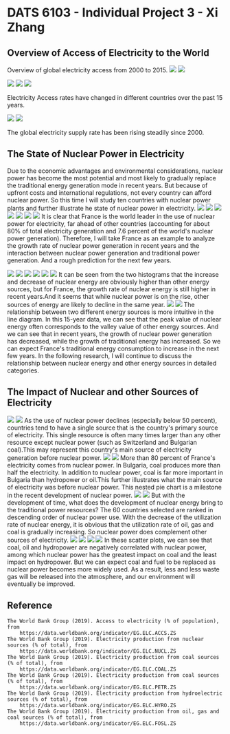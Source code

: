 # DATS 6103  -  Individual Project 3  -  Xi Zhang
## Overview of Access of Electricity to the World
Overview of global electricity access from 2000 to 2015.
![](img/Overview.png)
![](img/codes/Overview.png)

![](img/Map-Access2000.png)
![](img/Map-Access2015.png)
![](img/codes/map.png)

Electricity Access rates have changed in different countries over the past 15 years.

![](img/TotalElectricityAccess.png)
![](img/codes/TotalElectricityAccess.png)

The global electricity supply rate has been rising steadily since 2000.

## The State of Nuclear Power in Electricity
Due to the economic advantages and environmental considerations, nuclear power has become the most potential and most likely to gradually replace the traditional energy generation mode in recent years. But because of upfront costs and international regulations, not every country can afford nuclear power. So this time I will study ten countries with nuclear power plants and further illustrate he state of nuclear power in electricity.
![](img/Map-Nuclear2010.png)
![](img/Top10NuclearLine.png)
![](img/codes/Top10NuclearLine.png)
![](img/NuclearPie.png)
![](img/codes/NuclearPie.png)
![](img/FranceNuclear.png)
![](img/codes/FranceNuclear.png)
It is clear that France is the world leader in the use of nuclear power for electricity, far ahead of other countries (accounting for about 80% of total electricity generation and 7.6 percent of the world's nuclear power generation). Therefore, I will take France as an example to analyze the growth rate of nuclear power generation in recent years and the interaction between nuclear power generation and traditional power generation. And a rough prediction for the next few years.

![](img/FranceNuclearLineBar.png)
![](img/codes/FranceNuclearLineBar.png)
![](img/FranceOthersLineBar.png)
![](img/codes/FranceOthersLineBar.png)
![](img/France-Nuclear-Others-Bar.png)
![](img/codes/France-Nuclear-Others-Bar.png)
It can be seen from the two histograms that the increase and decrease of nuclear energy are obviously higher than other energy sources, but for France, the growth rate of nuclear energy is still higher in recent years.And it seems that while nuclear power is on the rise, other sources of energy are likely to decline in the same year.
![](img/France-Nuclear-Others-Line.png)
![](img/codes/France-Nuclear-Others-Line.png)
The relationship between two different energy sources is more intuitive in the line diagram. In this 15-year data, we can see that the peak value of nuclear energy often corresponds to the valley value of other energy sources. And we can see that in recent years, the growth of nuclear power generation has decreased, while the growth of traditional energy has increased. So we can expect France's traditional energy consumption to increase in the next few years. In the following research, I will continue to discuss the relationship between nuclear energy and other energy sources in detailed categories.

## The Impact of Nuclear and other Sources of Electricity

![](img/Top10-Multiple-Bar.png)
![](img/codes/Top10-Multiple-Bar.png)
As the use of nuclear power declines (especially below 50 percent), countries tend to have a single source that is the country's primary source of electricity. This single resource is often many times larger than any other resource except nuclear power (such as Switzerland and Bulgarian coal).This may represent this country's main source of electricity generation before nuclear power.
![](img/Ratio-Electricity-Resources-France-Bulgaria.png)
![](img/codes/Ratio-Electricity-Resources-France-Bulgaria.png)
More than 80 percent of France's electricity comes from nuclear power. In Bulgaria, coal produces more than half the electricity. In addition to nuclear power, coal is far more important in Bulgaria than hydropower or oil.This further illustrates what the main source of electricity was before nuclear power. This nested pie chart is a milestone in the recent development of nuclear power.
![](img/Top60-Nuclear-Others-Line.png)
![](img/codes/Top60-Nuclear-Others-Line.png)
But with the development of time, what does the development of nuclear energy bring to the traditional power resources? The 60 countries selected are ranked in descending order of nuclear power use. With the decrease of the utilization rate of nuclear energy, it is obvious that the utilization rate of oil, gas and coal is gradually increasing. So nuclear power does complement other sources of electricity.
![](img/Scatter-Coal.png)
![](img/Scatter-Oil.png)
![](img/Scatter-Hydro.png)
![](img/codes/Scatter.png)
In these scatter plots, we can see that coal, oil and hydropower are negatively correlated with nuclear power, among which nuclear power has the greatest impact on coal and the least impact on hydropower. But we can expect coal and fuel to be replaced as nuclear power becomes more widely used. As a result, less and less waste gas will be released into the atmosphere, and our environment will eventually be improved.



## Reference
```
The World Bank Group (2019). Access to electricity (% of population), from 
    https://data.worldbank.org/indicator/EG.ELC.ACCS.ZS
The World Bank Group (2019). Electricity production from nuclear sources (% of total), from 
    https://data.worldbank.org/indicator/EG.ELC.NUCL.ZS
The World Bank Group (2019). Electricity production from coal sources (% of total), from 
    https://data.worldbank.org/indicator/EG.ELC.COAL.ZS
The World Bank Group (2019). Electricity production from coal sources (% of total), from 
    https://data.worldbank.org/indicator/EG.ELC.PETR.ZS
The World Bank Group (2019). Electricity production from hydroelectric sources (% of total), from 
    https://data.worldbank.org/indicator/EG.ELC.HYRO.ZS
The World Bank Group (2019). Electricity production from oil, gas and coal sources (% of total), from 
    https://data.worldbank.org/indicator/EG.ELC.FOSL.ZS
```



